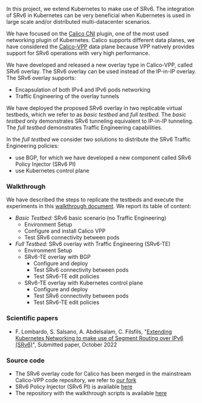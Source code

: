  
<!--- the previous line with a space is needed for github pages
      the title is not needed here, as it is taken from the project description in Github 
--->

In this project, we extend Kubernetes to make use of SRv6. The integration of SRv6 in Kubernetes 
can be very beneficial when Kubernetes is used in large scale and/or distributed multi-datacenter scenarios.

We have focused on the [Calico CNI](https://www.tigera.io/project-calico/) plugin, one of the most used networking plugin of Kubernetes.
Calico supports different data planes, we have considered the [Calico-VPP](https://projectcalico.docs.tigera.io/reference/vpp/)
data plane because VPP natively provides support for SRv6 operations with very high performance.

We have developed and released a new overlay type in Calico-VPP, called SRv6 overlay.
The SRv6 overlay can be used instead of the IP-in-IP overlay. The SRv6 overlay supports:

- Encapsulation of both IPv4 and IPv6 pods networking
- Traffic Engineering of the overlay tunnels

We have deployed the proposed SRv6 overlay in two replicable virtual testbeds, which we refer to as _basic testbed_ and _full testbed_.
The _basic testbed_ only demonstrates SRv6 tunneling equivalent to IP-in-IP tunneling. The _full testbed_ demonstrates Traffic Engineering 
capabilities. 

In the _full testbed_ we consider two solutions to distribute the SRv6 Traffic Engineering policies:

- use BGP, for which we have developed a new component called SRv6 Policy Injector (SRv6 PI)
- use Kubernetes control plane 

### Walkthrough

We have described the steps to replicate the testbeds and execute the experiments in this [walkthrough document](https://tiny.one/srv6-calico-vpp). We report its table of content:

- _Basic Testbed:_ SRv6 basic scenario (no Traffic Engineering)	
   - Environment Setup
   - Configure and install Calico VPP
   - Test SRv6 connectivity between pods
- _Full Testbed:_ SRv6 overlay with Traffic Engineering (SRv6-TE)
   - Environment Setup	
   - SRv6-TE overlay with BGP
       - Configure and deploy
       - Test SRv6 connectivity between pods
       - Test SRv6-TE edit policies	
   - SRv6-TE overlay with Kubernetes control plane
       - Configure and deploy
       - Test SRv6 connectivity between pods
       - Test SRv6-TE edit policies

### Scientific papers

- F. Lombardo, S. Salsano, A. Abdelsalam, C. Filsfils, "[Extending Kubernetes Networking to make use of Segment Routing over IPv6 (SRv6)]()", Submitted paper, October 2022

### Source code

- The SRv6 overlay code for Calico has been merged in the mainstream Calico-VPP code repository, we refer to [our fork]()
- SRv6 Policy Injector (SRv6 PI) is available [here](https://github.com/zvfvrv/SRv6-PI)
- The repository with the walkthrough scripts is available [here]()

<!--- example of figure
      always put the link to the img source (e.g. gslide):
      https://docs.google.com/presentation/d/1rV0ViQYk9lYUnJH16zvf5qBDUK4yTWAeHoryo6Fe0jo/edit#slide=id.g7f4100c2bd_6_0 
      export the slide as .png, and upload in docs/images with the same name

![example.png](<./images/example.png>)

--->

